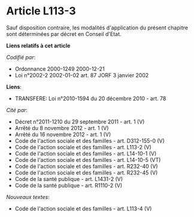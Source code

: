 # Article L113-3

Sauf disposition contraire, les modalités d'application du présent chapitre sont déterminées par décret en Conseil d'Etat.

**Liens relatifs à cet article**

_Codifié par_:

  - Ordonnance 2000-1249 2000-12-21
  - Loi n°2002-2 2002-01-02 art. 87 JORF 3 janvier 2002

**Liens**:

  - TRANSFERE: Loi n°2010-1594 du 20 décembre 2010 - art. 78

_Cité par_:

  - Décret n°2011-1210 du 29 septembre 2011 - art. 1 (V)
  - Arrêté du 8 novembre 2012 - art. 1 (V)
  - Arrêté du 16 novembre 2012 - art. 1 (V)
  - Code de l'action sociale et des familles - art. D312-155-0 (V)
  - Code de l'action sociale et des familles - art. L113-2 (V)
  - Code de l'action sociale et des familles - art. L14-10-1 (V)
  - Code de l'action sociale et des familles - art. L14-10-5 (VT)
  - Code de l'action sociale et des familles - art. R232-40 (V)
  - Code de l'action sociale et des familles - art. R232-45 (V)
  - Code de la santé publique - art. L1431-2 (V)
  - Code de la santé publique - art. R1110-2 (V)

_Nouveaux textes_:

  - Code de l'action sociale et des familles - art. L113-4 (V)
